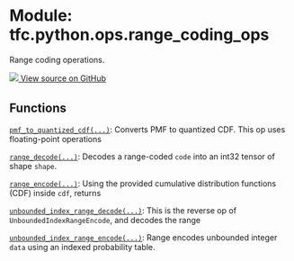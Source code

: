 <div itemscope itemtype="http://developers.google.com/ReferenceObject">
<meta itemprop="name" content="tfc.python.ops.range_coding_ops" />
<meta itemprop="path" content="Stable" />
</div>

# Module: tfc.python.ops.range_coding_ops

Range coding operations.




<table class="tfo-github-link" align="left">
<a target="_blank" href="https://github.com/tensorflow/compression/tree/master/tensorflow_compression/python/ops/range_coding_ops.py">
  <img src="https://www.tensorflow.org/images/GitHub-Mark-32px.png" />
  View source on GitHub
</a>
</table>

<!-- Placeholder for "Used in" -->


## Functions

[`pmf_to_quantized_cdf(...)`](../../../tfc/pmf_to_quantized_cdf.md): Converts PMF to quantized CDF. This op uses floating-point operations

[`range_decode(...)`](../../../tfc/range_decode.md): Decodes a range-coded `code` into an int32 tensor of shape `shape`.

[`range_encode(...)`](../../../tfc/range_encode.md): Using the provided cumulative distribution functions (CDF) inside `cdf`, returns

[`unbounded_index_range_decode(...)`](../../../tfc/unbounded_index_range_decode.md): This is the reverse op of `UnboundedIndexRangeEncode`, and decodes the range

[`unbounded_index_range_encode(...)`](../../../tfc/unbounded_index_range_encode.md): Range encodes unbounded integer `data` using an indexed probability table.

